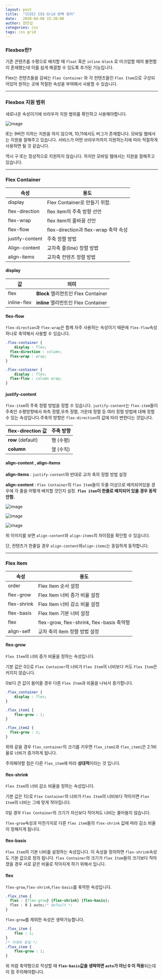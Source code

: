 ```yaml
---
layout: post
title:  "[CSS] CSS Grid 완벽 정리"
date:   2020-04-08 15:30:00
author: 한만섭
categories: css
tags: css grid
---
```




### Flexbox란?

기존 콘텐츠를 수평으로 배치할 때  `float` 혹은 `inline-block` 로 마크업할 때의 불편함이 존재했는데 이를 쉽게 해결할 수 있도록 추가된 기능입니다. 

Flex는  컨텐츠들을 감싸는  `Flex Container` 와 각 컨텐츠들인 `Flex Item`으로 구성되어있어 원하는 곳에 적절한 속성을 부여해서 사용할 수 있습니다. 

***

### Flexbox 지원 범위 

새로나온 속성이기에 브라우저 지원 범위를 확인하고 사용해야합니다. 

![image](https://user-images.githubusercontent.com/46010705/76543864-72c66f00-64ca-11ea-818a-c474374a5613.png)

IE는 9버전 이하는 지원을 하지 않으며, 10,11에서도 버그가 존재합니다. 모바일 웹에서는 지원을 잘해주고 있습니다. 서비스가 어떤 브라우저까지 지원하는지에 따라 적절하게 사용하면 될 것 같습니다. 

역시 구 IE는 정상적으로 지원하지 않습니다. 하지만 모바일 웹에서는 지원을 잘해주고 있습니다.

***

### Flex Container

| 속성            | 용도                                 |
| --------------- | ------------------------------------ |
| display         | Flex Container로 만들기 위함.        |
| flex-direction  | flex item의 주축 방향 선언           |
| flex-wrap       | flex item의 줄바꿈 선언              |
| flex-flow       | flex-direction과 flex-wrap 축약 속성 |
| justify-content | 주축 정렬 방법                       |
| Align-content   | 교차축 줄(line) 정렬 방법            |
| align-items     | 교차축 컨텐츠 정렬 방법              |

#### display

| 값          | 의미                                 |
| ----------- | ------------------------------------ |
| flex        | **Block** 엘리먼트인 Flex Container  |
| inline-flex | **inline** 엘리먼트인 Flex Container |

#### flex-flow

`flex-direction`과 `flex-wrap`은 함께 자주 사용하는 속성이기 때문에  `flex-flow`속성 하나로 축약해서 사용할 수 있습니다. 

```css
.flex-container { 
	display : flex; 
  flex-direction : column;
  flex-wrap : wrap;
}

.flex-container { 
	display : flex;
  flex-flow : column wrap;
}
```



#### justify-content

`flex-item`의 주축 정렬 방법을 정할 수 있습니다. `justify-content`는 `flex-item`들이 주축인 수평방향에서 좌측 정렬,우측 정렬, 가운데 정렬 등 여러 정렬 방법에 대해 정할 수 있는 속성입니다.주축의 방향은 `flex-direction`의 값에 따라 변한다는 것입니다.

| flex-direction 값 | 주축 방향 |
| ----------------- | --------- |
| **row** (default) | 행 (수평) |
| **column**        | 열 (수직) |



#### align-content , align-items

**align-items** : `justify-content`와 반대로 교차 축의 정렬 방법 설정

**align-content** : `Flex Container`의  `flex Item`들이 두줄 이상으로 배치되어있을 경우에 각 줄을 어떻게 배치할 것인지 설정. **`flex item`이 한줄로 배치되어 있을 경우 동작 안함.**

![image](https://user-images.githubusercontent.com/46010705/76595501-1fdacf00-653f-11ea-8a34-c2ae8ecb558b.png)

![image](https://user-images.githubusercontent.com/46010705/76595698-a5f71580-653f-11ea-8d3c-b8c0ef92c584.png)

![image](https://user-images.githubusercontent.com/46010705/76595888-29b10200-6540-11ea-86a7-0f0b2abf5efc.png)

위 이미지를 보면 `align-content`와 `align-items`의 차이점을  확인할 수 있습니다. 

단, 컨텐츠가 한줄일 경우 `align-content`와`align-items`는 동일하게 동작합니다. 

***



### Flex item

| 속성        | 용도                                      |
| ----------- | ----------------------------------------- |
| order       | Flex Item 순서 설정                       |
| flex-grow   | Flex Item 너비 증가 비율 설정             |
| flex-shrink | Flex Item 너비 감소 비율 설정             |
| flex-basis  | Flex Item 기본 너비 설정                  |
| flex        | flex-grow, flex-shrink, flex-basis 축약형 |
| align-self  | 교차 축의 item 정렬 방법 설정             |



#### flex-grow

`Flex Item`의 너비 증가 비율을 정하는 속성입니다. 

 기본 값은 0으로 `Flex Container`의 너비가  `Flex Item`의 너비보다 커도 `Flex Item`은 커지지 않습니다.

 0보다 큰 값이 들어올 경우 다른 `Flex Item`과 비율을 나눠서 증가합니다. 

```css
.flex_container { 
	display : flex;
}

.flex_item1 { 
	flex-grow : 1; 
}

.flex_item2 { 
  flex-grow : 2; 
}
```

위와 같을 경우 `flex_container`의 크기를 키우면   `flex_item2`과 `flex_item1`은 2:1비율로 너비가 증가하게 됩니다. 

주의해야할 점은 다른 `flex_item`에 따라 **상대적**이라는 것 입니다. 

#### flex-shrink

`Flex Item`의 너비 감소 비율을 정하는 속성입니다. 

 기본 값은 1으로 `Flex Container`의 너비가  `Flex Item`의 너비보다 작아지면 `Flex Item`의 너비는 그에 맞게 작아집니다. 

 0일 경우 `Flex Container`의 크기가 자신보다 작아져도 너비는 줄어들지 않습니다. 

`flex-grow`속성과 마찬가지로 다른 `flex item`들의 `flex-shrink` 값에 따라 감소 비율이 정해지게 됩니다. 

#### flex-basis

`Flex Item`의 기본 너비를 설정하는 속성입니다. 이 속성을 정의하면 `flex-shrink`속성도 기본 값으로 정의 됩니다. `flex Container`의 크기가 `flex Item`들의 크기보다 작아졌을 경우 서로 같은 비율로 작아지게 하기 위해서 입니다. 



#### flex

`flex-grow`,`flex-shrink`,`flex-basis`를 축약한 속성입니다. 

```css
.flex_item { 
  flex : {flex-grow} {flex-shrink} {flex-basis};
  flex : 0 1 auto;/* default */
}
```

`flex-grow`를 제외한 속성은 생략가능합니다. 

```css
.flex_item { 
	flex : 1; 
}
/* 아래와 동일 */
.flex_item { 
	flex-grow : 1; 
}
```

위 처럼 축약형으로 작성할 때 **`flex-basis`값을 생략하면 `auto`가 아닌 0 이 적용**되는데 이 점 주의해야합니다. 
